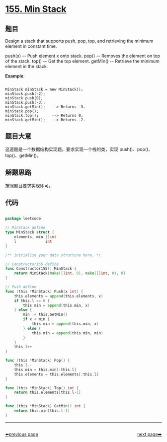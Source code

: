 # [155. Min Stack](https://leetcode.com/problems/min-stack/)

## 题目

Design a stack that supports push, pop, top, and retrieving the minimum element in constant time.

push(x) -- Push element x onto stack.
pop() -- Removes the element on top of the stack.
top() -- Get the top element.
getMin() -- Retrieve the minimum element in the stack.



**Example**:

```

MinStack minStack = new MinStack();
minStack.push(-2);
minStack.push(0);
minStack.push(-3);
minStack.getMin();   --> Returns -3.
minStack.pop();
minStack.top();      --> Returns 0.
minStack.getMin();   --> Returns -2.

```

## 题目大意

这道题是一个数据结构实现题。要求实现一个栈的类，实现 push()、pop()、top()、getMin()。


## 解题思路

按照题目要求实现即可。

## 代码

```go

package leetcode

// MinStack define
type MinStack struct {
	elements, min []int
	l             int
}

/** initialize your data structure here. */

// Constructor155 define
func Constructor155() MinStack {
	return MinStack{make([]int, 0), make([]int, 0), 0}
}

// Push define
func (this *MinStack) Push(x int) {
	this.elements = append(this.elements, x)
	if this.l == 0 {
		this.min = append(this.min, x)
	} else {
		min := this.GetMin()
		if x < min {
			this.min = append(this.min, x)
		} else {
			this.min = append(this.min, min)
		}
	}
	this.l++
}

func (this *MinStack) Pop() {
	this.l--
	this.min = this.min[:this.l]
	this.elements = this.elements[:this.l]
}

func (this *MinStack) Top() int {
	return this.elements[this.l-1]
}

func (this *MinStack) GetMin() int {
	return this.min[this.l-1]
}

```



----------------------------------------------
<div style="display: flex;justify-content: space-between;align-items: center;">
<p><a href="https://books.halfrost.com/leetcode/ChapterFour/0100~0199/0154.Find-Minimum-in-Rotated-Sorted-Array-II/">⬅️previous page</a></p>
<p><a href="https://books.halfrost.com/leetcode/ChapterFour/0100~0199/0160.Intersection-of-Two-Linked-Lists/">next page➡️</a></p>
</div>
